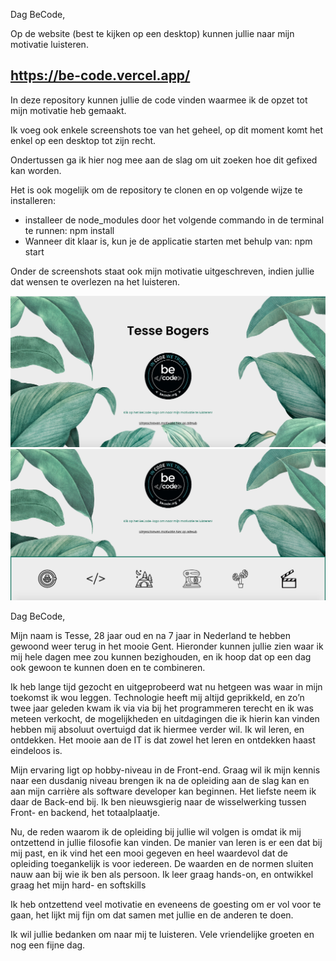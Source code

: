 Dag BeCode,

Op de website (best te kijken op een desktop) kunnen jullie naar mijn motivatie luisteren.

## https://be-code.vercel.app/

In deze repository kunnen jullie de code vinden waarmee ik de opzet tot mijn motivatie heb gemaakt.

Ik voeg ook enkele screenshots toe van het geheel, op dit moment komt het enkel op een desktop tot zijn recht.

Ondertussen ga ik hier nog mee aan de slag om uit zoeken hoe dit gefixed kan worden.

Het is ook mogelijk om de repository te clonen en op volgende wijze te installeren:

-   installeer de node_modules door het volgende commando in de terminal te runnen: npm install
-   Wanneer dit klaar is, kun je de applicatie starten met behulp van: npm start

Onder de screenshots staat ook mijn motivatie uitgeschreven, indien jullie dat wensen te overlezen na het luisteren.

![alt imageApp](src/assets/ScreenshotA.png) ![alt imageApp](src/assets/ScreenshotB.png)




Dag BeCode,

Mijn naam is Tesse, 28 jaar oud en na 7 jaar in Nederland te hebben gewoond weer terug in het mooie Gent.
Hieronder kunnen jullie zien waar ik mij hele dagen mee zou kunnen bezighouden, en ik hoop dat op een dag ook gewoon te kunnen doen en te combineren.

Ik heb lange tijd gezocht en uitgeprobeerd wat nu hetgeen was waar in mijn toekomst ik wou leggen.
Technologie heeft mij altijd geprikkeld, en zo’n twee jaar geleden kwam ik via via bij het programmeren terecht en ik  was meteen verkocht,
de mogelijkheden en uitdagingen die ik hierin kan vinden hebben mij absoluut overtuigd dat ik hiermee verder wil.
Ik wil leren, en ontdekken. Het mooie aan de IT is dat zowel het leren en ontdekken haast eindeloos is.

Mijn ervaring ligt op hobby-niveau in de Front-end. Graag wil ik mijn kennis naar een dusdanig niveau brengen ik na de opleiding aan de slag kan en aan mijn carrière als software developer kan beginnen. 
Het liefste neem ik daar de Back-end bij. Ik ben nieuwsgierig naar de wisselwerking tussen Front- en backend, het totaalplaatje.

Nu, de reden waarom ik de opleiding bij jullie wil volgen is omdat ik mij ontzettend in jullie filosofie kan vinden.
De manier van leren is er een dat bij mij past, en ik vind het een mooi gegeven en heel waardevol dat de opleiding
toegankelijk is voor iedereen. De waarden en de normen sluiten nauw aan bij wie ik ben als persoon.
Ik leer graag hands-on, en ontwikkel graag het mijn hard- en softskills

Ik heb ontzettend veel motivatie en eveneens de goesting om er vol voor te gaan, het lijkt mij fijn om dat samen met jullie en de anderen te doen.

Ik wil jullie bedanken om naar mij te luisteren.
Vele vriendelijke groeten en nog een fijne dag.
